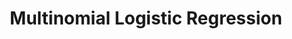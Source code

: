 ---
title: "Multinomial Logistic Regression"

categories: ['']

tags: ['Multinomial', 'Logistic', 'Regression']

arabic: ['الانحدار اللوجستي متعدد الحدود']

publishers: ['معجم مصطلحات التعلم الآلي والتعلم العميق وعلم البيانات']

types: "word"

slug: ""
---